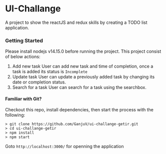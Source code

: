 # UI-Challange
A project to show the reactJS and redux skills by creating a TODO list application.

### Getting Started
Please install nodejs v14.15.0 before running the project.
This project consist of below actions:
1. Add new task
   User can add new task and time of completion, once a task is added its status is `Incomplete`
2. Update task
   User can update a previously added task by changing its date or completion status.
3. Search for a task
   User can search for a task using the searchbox.

#### Familiar with Git?
Checkout this repo, install dependencies, then start the process with the following:

```
> git clone https://github.com/GanjuV/ui-challange-getir.git
> cd ui-challange-getir
> npm install
> npm start
```
Goto `http://localhost:3000/` for openning the application
